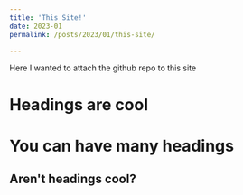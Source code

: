 ```yaml
---
title: 'This Site!'
date: 2023-01
permalink: /posts/2023/01/this-site/

---
```


Here I wanted to attach the github repo to this site 

Headings are cool
======

You can have many headings
======

Aren't headings cool?
------